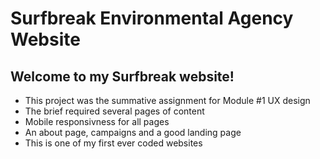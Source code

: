 <h1>Surfbreak Environmental Agency Website</h1>
<h2>Welcome to my Surfbreak website!</h2>

- This project was the summative assignment for Module #1 UX design
- The brief required several pages of content
- Mobile responsivness for all pages
- An about page, campaigns and a good landing page
- This is one of my first ever coded websites
